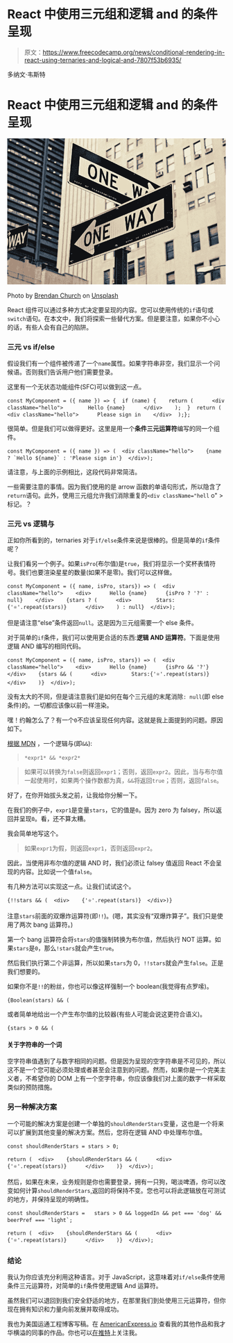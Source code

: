 # React 中使用三元组和逻辑 and 的条件呈现

> 原文：<https://www.freecodecamp.org/news/conditional-rendering-in-react-using-ternaries-and-logical-and-7807f53b6935/>

多纳文·韦斯特

# React 中使用三元组和逻辑 and 的条件呈现

![1*eASRJrCIVgsy5VbNMAzD9w](img/4e960712f9d7632908053a9c45390e7c.png)

Photo by [Brendan Church](https://unsplash.com/photos/pKeF6Tt3c08?utm_source=unsplash&utm_medium=referral&utm_content=creditCopyText) on [Unsplash](https://unsplash.com/search/photos/road-sign?utm_source=unsplash&utm_medium=referral&utm_content=creditCopyText)

React 组件可以通过多种方式决定要呈现的内容。您可以使用传统的`if`语句或`switch`语句。在本文中，我们将探索一些替代方案。但是要注意，如果你不小心的话，有些人会有自己的陷阱。

### 三元 vs if/else

假设我们有一个组件被传递了一个`name`属性。如果字符串非空，我们显示一个问候语。否则我们告诉用户他们需要登录。

这里有一个无状态功能组件(SFC)可以做到这一点。

```
const MyComponent = ({ name }) => {  if (name) {    return (      <div className="hello">        Hello {name}      </div>    );  }  return (    <div className="hello">      Please sign in    </div>  );};
```

很简单。但是我们可以做得更好。这里是用一个**条件三元运算符**编写的同一个组件。

```
const MyComponent = ({ name }) => (  <div className="hello">    {name ? `Hello ${name}` : 'Please sign in'}  </div>);
```

请注意，与上面的示例相比，这段代码非常简洁。

一些需要注意的事情。因为我们使用的是 arrow 函数的单语句形式，所以隐含了`return`语句。此外，使用三元组允许我们消除重复的`<div className="hell` o" >标记。？

### 三元 vs 逻辑与

正如你所看到的，ternaries 对于`if/else`条件来说是很棒的。但是简单的`if`条件呢？

让我们看另一个例子。如果`isPro`(布尔值)是`true`，我们将显示一个奖杯表情符号。我们也要渲染星星的数量(如果不是零)。我们可以这样做。

```
const MyComponent = ({ name, isPro, stars}) => (  <div className="hello">    <div>      Hello {name}      {isPro ? '?' : null}    </div>    {stars ? (      <div>        Stars:{'⭐️'.repeat(stars)}      </div>    ) : null}  </div>); 
```

但是请注意“else”条件返回`null`。这是因为三元组需要一个 else 条件。

对于简单的`if`条件，我们可以使用更合适的东西:**逻辑 AND 运算符**。下面是使用逻辑 AND 编写的相同代码。

```
const MyComponent = ({ name, isPro, stars}) => (  <div className="hello">    <div>      Hello {name}      {isPro && '?'}    </div>    {stars && (      <div>        Stars:{'⭐️'.repeat(stars)}      </div>    )}  </div>); 
```

没有太大的不同，但是请注意我们是如何在每个三元组的末尾消除`: null`(即 else 条件)的。一切都应该像以前一样渲染。

嘿！约翰怎么了？有一个`0`不应该呈现任何内容。这就是我上面提到的问题。原因如下。

[根据 MDN](https://developer.mozilla.org/en-US/docs/Web/JavaScript/Reference/Operators/Logical_Operators) ，一个逻辑与(即`&&`):

> `*expr1* && *expr2*`

> 如果可以转换为`false`则返回`expr1`；否则，返回`expr2`。因此，当与布尔值一起使用时，如果两个操作数都为真，`&&`将返回`true`；否则，返回`false`。

好了，在你开始拔头发之前，让我给你分解一下。

在我们的例子中，`expr1`是变量`stars`，它的值是`0`。因为 zero 为 falsey，所以返回并呈现`0`。看，还不算太糟。

我会简单地写这个。

> 如果`expr1`为假，则返回`expr1`，否则返回`expr2`。

因此，当使用非布尔值的逻辑 AND 时，我们必须让 falsey 值返回 React 不会呈现的内容。比如说一个值`false`。

有几种方法可以实现这一点。让我们试试这个。

```
{!!stars && (  <div>    {'⭐️'.repeat(stars)}  </div>)}
```

注意`stars`前面的双爆炸运算符(即`!!`)。(嗯，其实没有“双爆炸算子”。我们只是使用了两次 bang 运算符。)

第一个 bang 运算符会将`stars`的值强制转换为布尔值，然后执行 NOT 运算。如果`stars`是`0`，那么`!stars`就会产生`true`。

然后我们执行第二个非运算，所以如果`stars`为 0，`!!stars`就会产生`false`。正是我们想要的。

如果你不是`!!`的粉丝，你也可以像这样强制一个 boolean(我觉得有点罗嗦)。

```
{Boolean(stars) && (
```

或者简单地给出一个产生布尔值的比较器(有些人可能会说这更符合语义)。

```
{stars > 0 && (
```

#### 关于字符串的一个词

空字符串值遇到了与数字相同的问题。但是因为呈现的空字符串是不可见的，所以这不是一个您可能必须处理或者甚至会注意到的问题。然而，如果你是一个完美主义者，不希望你的 DOM 上有一个空字符串，你应该像我们对上面的数字一样采取类似的预防措施。

### 另一种解决方案

一个可能的解决方案是创建一个单独的`shouldRenderStars`变量，这也是一个将来可以扩展到其他变量的解决方案。然后，您将在逻辑 AND 中处理布尔值。

```
const shouldRenderStars = stars > 0;
```

```
return (  <div>    {shouldRenderStars && (      <div>        {'⭐️'.repeat(stars)}      </div>    )}  </div>);
```

然后，如果在未来，业务规则是你也需要登录，拥有一只狗，喝淡啤酒，你可以改变如何计算`shouldRenderStars`,返回的将保持不变。您也可以将此逻辑放在可测试的地方，并保持呈现的明确性。

```
const shouldRenderStars =   stars > 0 && loggedIn && pet === 'dog' && beerPref === 'light`;
```

```
return (  <div>    {shouldRenderStars && (      <div>        {'⭐️'.repeat(stars)}      </div>    )}  </div>);
```

### 结论

我认为你应该充分利用这种语言。对于 JavaScript，这意味着对`if/else`条件使用条件三元运算符，对简单的`if`条件使用逻辑 And 运算符。

虽然我们可以退回到我们安全舒适的地方，在那里我们到处使用三元运算符，但你现在拥有知识和力量向前发展并取得成功。

我也为美国运通工程博客写稿。在 [AmericanExpress.io](http://americanexpress.io/) 查看我的其他作品和我才华横溢的同事的作品。你也可以[在推特](https://twitter.com/donavon)上关注我。
